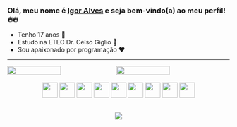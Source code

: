 ### Olá, meu nome é <a href="https://github.com/igorAS-code/">Igor Alves</a> e seja bem-vindo(a) ao meu perfil! 🔥🔥

- Tenho 17 anos 🎂
- Estudo na ETEC Dr. Celso Giglio 🏫
- Sou apaixonado por programação ❤️

<hr>

<div style="display: flex">
    <img width="49%" src="https://github-readme-stats.vercel.app/api?username=igorAlves-code&show_icons=true&bg_color=151D3B&icon_color=F8B400&title_color=30AADD&text_color=fff&border_color=151D3B">
    <img width="49%" src="https://github-readme-stats.vercel.app/api/top-langs/?username=igorAlves-code&layout=compact&langs_count=10&bg_color=151D3B&title_color=30AADD&text_color=fff&border_color=151D3B">
</div>
<br>


<div align="center">
  <img width="35" height="35" src="https://cdn.jsdelivr.net/gh/devicons/devicon/icons/html5/html5-original.svg" />
  <img width="35" height="35" src="https://cdn.jsdelivr.net/gh/devicons/devicon/icons/css3/css3-original.svg" />
  <img width="35" height="35" src="https://cdn.jsdelivr.net/gh/devicons/devicon/icons/javascript/javascript-original.svg" />
  <img width="35" height="35" src="https://cdn.jsdelivr.net/gh/devicons/devicon/icons/typescript/typescript-original.svg" />
  <img width="35" height="35" src="https://cdn.jsdelivr.net/gh/devicons/devicon/icons/react/react-original.svg" />
  <img width="35" height="35" src="https://cdn.jsdelivr.net/gh/devicons/devicon/icons/csharp/csharp-original.svg" />
  <img width="35" height="35" src="https://cdn.jsdelivr.net/gh/devicons/devicon/icons/php/php-original.svg" />
  <img width="35" height="35" src="https://cdn.jsdelivr.net/gh/devicons/devicon/icons/git/git-plain.svg" />
  <img width="35" height="35" src="https://cdn.jsdelivr.net/gh/devicons/devicon/icons/mysql/mysql-original.svg" />
</div>

##

<div align="center">
  <a href="mailto:igoralvesdossantos2004@gmail.com" target="_blanck"><img src="https://img.shields.io/badge/Gmail-D14836?style=for-the-badge&logo=gmail&logoColor=white"></a>
</div>





